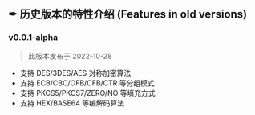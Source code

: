 ## ✒ 历史版本的特性介绍 (Features in old versions)

### v0.0.1-alpha

> 此版本发布于 2022-10-28

* 支持 DES/3DES/AES 对称加密算法
* 支持 ECB/CBC/OFB/CFB/CTR 等分组模式
* 支持 PKCS5/PKCS7/ZERO/NO 等填充方式
* 支持 HEX/BASE64 等编解码算法